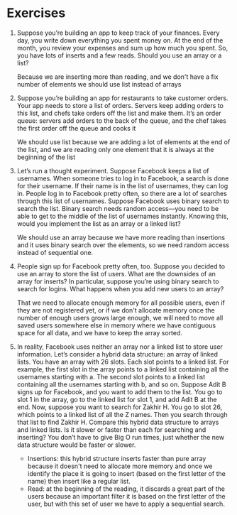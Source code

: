 # Exercises

1. Suppose you’re building an app to keep track of your finances. 
Every day, you write down everything you spent money on. At the 
end of the month, you review your expenses and sum up how much
you spent. So, you have lots of inserts and a few reads. Should you
use an array or a list?

    Because we are inserting more than reading, and we don't have a
    fix number of elements we should use list instead of arrays


2. Suppose you’re building an app for restaurants to take customer
orders. Your app needs to store a list of orders. Servers keep adding
orders to this list, and chefs take orders off the list and make them.
It’s an order queue: servers add orders to the back of the queue, and
the chef takes the first order off the queue and cooks it

    We should use list because we are adding a lot of elements at the
    end of the list, and we are reading only one element that it is always 
    at the beginning of the list


3. Let’s run a thought experiment. Suppose Facebook keeps a list of
usernames. When someone tries to log in to Facebook, a search is
done for their username. If their name is in the list of usernames,
they can log in. People log in to Facebook pretty often, so there are
a lot of searches through this list of usernames. Suppose Facebook
uses binary search to search the list. Binary search needs random
access—you need to be able to get to the middle of the list of
usernames instantly. Knowing this, would you implement the list
as an array or a linked list?

   We should use an array because we have more reading than insertions
   and it uses binary search over the elements, so we need random access
   instead of sequential one.


4. People sign up for Facebook pretty often, too. Suppose you decided
to use an array to store the list of users. What are the downsides
of an array for inserts? In particular, suppose you’re using binary
search to search for logins. What happens when you add new users
to an array?

    That we need to allocate enough memory for all possible users, even
    if they are not registered yet, or if we don't allocate memory
    once the number of enough users grows large enough, we will need to move
    all saved users somewhere else in memory where we have contiguous
    space for all data, and we have to keep the array sorted.


5. In reality, Facebook uses neither an array nor a linked list to store
user information. Let’s consider a hybrid data structure: an array
of linked lists. You have an array with 26 slots. Each slot points to a
linked list. For example, the first slot in the array points to a linked
list containing all the usernames starting with a. The second slot
points to a linked list containing all the usernames starting with b,
and so on. Suppose Adit B signs up for Facebook, and you want to add them
to the list. You go to slot 1 in the array, go to the linked list for slot
1, and add Adit B at the end. Now, suppose you want to search for
Zakhir H. You go to slot 26, which points to a linked list of all the
Z names. Then you search through that list to find Zakhir H.
Compare this hybrid data structure to arrays and linked lists. Is it
slower or faster than each for searching and inserting? You don’t
have to give Big O run times, just whether the new data structure
would be faster or slower.

    * Insertions: this hybrid structure inserts faster than pure array
    because it doesn't need to allocate more memory and once we identify 
    the place it is going to insert (based on the first letter of the name)
    then insert like a regular list.
    * Read: at the beginning of the reading, it discards a great part of
    the users because an important filter it is based on the first letter
    of the user, but with this set of user we have to apply a sequential
    search.
